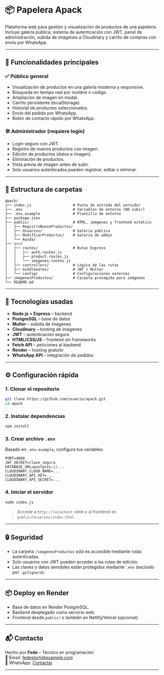 # 📦 Papelera Apack

Plataforma web para gestión y visualización de productos de una papelera. Incluye galería pública, sistema de autenticación con JWT, panel de administración, subida de imágenes a Cloudinary y carrito de compras con envío por WhatsApp.

---

## 🚀 Funcionalidades principales

### ✅ Público general
- Visualización de productos en una galería moderna y responsive.
- Búsqueda en tiempo real por nombre o código.
- Ampliación de imagen en modal.
- Carrito persistente (localStorage).
- Historial de productos seleccionados.
- Envío del pedido por WhatsApp.
- Botón de contacto rápido por WhatsApp.

### 🛠️ Administrador (requiere login)
- Login seguro con JWT.
- Registro de nuevos productos con imagen.
- Edición de productos (datos e imagen).
- Eliminación de productos.
- Vista previa de imagen antes de subir.
- Solo usuarios autenticados pueden registrar, editar o eliminar.

---

## 🧾 Estructura de carpetas

```
Apack/
├── index.js                   # Punto de entrada del servidor
├── .env                       # Variables de entorno (NO subir)
├── .env.example               # Plantilla de entorno
├── package.json
├── public/                    # HTML, imágenes y frontend estático
│   ├── RegistroNuevoProductos/
│   ├── Usuarios/              # Galería pública
│   ├── ModificarProductos/    # Galería de admin
│   └── Ayuda/
├── src/
│   ├── routes/                # Rutas Express
│   │   ├── auth.routes.js
│   │   ├── product.routes.js
│   │   └── imagenes.routes.js
│   ├── controllers/           # Lógica de las rutas
│   ├── middlewares/           # JWT + Multer
│   └── config/                # Configuraciones externas
├── imagenesProductos/         # Carpeta protegida para imágenes
└── README.md
```

---

## 🧪 Tecnologías usadas

- **Node.js + Express** – backend
- **PostgreSQL** – base de datos
- **Multer** – subida de imágenes
- **Cloudinary** – hosting de imágenes
- **JWT** – autenticación segura
- **HTML/CSS/JS** – frontend sin frameworks
- **Fetch API** – peticiones al backend
- **Render** – hosting gratuito
- **WhatsApp API** – integración de pedidos

---

## ⚙️ Configuración rápida

### 1. Clonar el repositorio

```bash
git clone https://github.com/usuario/apack.git
cd apack
```

### 2. Instalar dependencias

```bash
npm install
```

### 3. Crear archivo `.env`

Basado en `.env.example`, configura tus variables:

```env
PORT=4000
JWT_SECRET=clave_segura
DATABASE_URL=postgres://...
CLOUDINARY_CLOUD_NAME=...
CLOUDINARY_API_KEY=...
CLOUDINARY_API_SECRET=...
```

### 4. Iniciar el servidor

```bash
node index.js
```

> Accede a `http://localhost:4000` o al frontend en `public/Usuarios/index.html`.

---

## 🔒 Seguridad

- La carpeta `/imagenesProductos` solo es accesible mediante rutas autenticadas.
- Solo usuarios con JWT pueden acceder a las rutas de edición.
- Las claves y datos sensibles están protegidos mediante `.env` (excluido por `.gitignore`).

---

## 📦 Deploy en Render

- Base de datos en Render PostgreSQL.
- Backend desplegado como servicio web.
- Frontend desde `public/` o también en Netlify/Vercel (opcional).

---

## 📬 Contacto

Hecho por **Fede** – Técnico en programación  
📧 Email: fedestorti@example.com  
📱 WhatsApp: [Contactar](https://wa.me/5491125880227)

---
